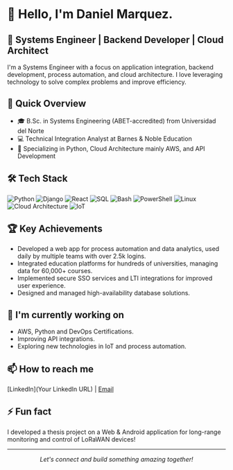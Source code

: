 # 👋 Hello, I'm Daniel Marquez.

## 💼 Systems Engineer | Backend Developer | Cloud Architect

I'm a Systems Engineer with a focus on application integration, backend development, process automation, and cloud architecture. I love leveraging technology to solve complex problems and improve efficiency.

## 🚀 Quick Overview

- 🎓 B.Sc. in Systems Engineering (ABET-accredited) from Universidad del Norte
- 💻 Technical Integration Analyst at Barnes & Noble Education
- 🔧 Specializing in Python, Cloud Architecture mainly AWS, and API Development

## 🛠 Tech Stack

![Python](https://img.shields.io/badge/-Python-3776AB?style=flat-square&logo=Python&logoColor=white)
![Django](https://img.shields.io/badge/-Django-092E20?style=flat-square&logo=Django&logoColor=white)
![React](https://img.shields.io/badge/-React-61DAFB?style=flat-square&logo=react&logoColor=black)
![SQL](https://img.shields.io/badge/-SQL-4479A1?style=flat-square&logo=MySQL&logoColor=white)
![Bash](https://img.shields.io/badge/-Bash-4EAA25?style=flat-square&logo=GNU%20Bash&logoColor=white)
![PowerShell](https://img.shields.io/badge/-PowerShell-5391FE?style=flat-square&logo=PowerShell&logoColor=white)
![Linux](https://img.shields.io/badge/-Linux-FCC624?style=flat-square&logo=Linux&logoColor=black)
![Cloud Architecture](https://img.shields.io/badge/-Cloud%20Architecture-0089D6?style=flat-square&logo=Microsoft%20Azure&logoColor=white)
![IoT](https://img.shields.io/badge/-IoT-0A9EDC?style=flat-square&logo=iot&logoColor=white)

## 🏆 Key Achievements

- Developed a web app for process automation and data analytics, used daily by multiple teams with over 2.5k logins.
- Integrated education platforms for hundreds of universities, managing data for 60,000+ courses.
- Implemented secure SSO services and LTI integrations for improved user experience.
- Designed and managed high-availability database solutions.

## 🌱 I'm currently working on

- AWS, Python and DevOps Certifications.
- Improving API integrations.
- Exploring new technologies in IoT and process automation.

## 📫 How to reach me

[LinkedIn](Your LinkedIn URL) | [Email](mailto:dgmarquez@uninorte.edu.co)

## ⚡ Fun fact

I developed a thesis project on a Web & Android application for long-range monitoring and control of LoRaWAN devices!

---

<p align="center">
  <i>Let's connect and build something amazing together!</i>
</p>
